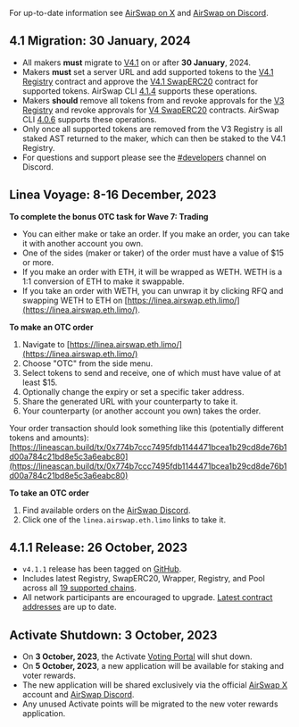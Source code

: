 For up-to-date information see [AirSwap on X](https://twitter.com/airswap) and [AirSwap on Discord](https://chat.airswap.io/).

## 4.1 Migration: 30 January, 2024

* All makers **must** migrate to [V4.1](https://about.airswap.io/technology/deployments) on or after **30 January**, 2024.
* Makers **must** set a server URL and add supported tokens to the [V4.1 Registry](https://about.airswap.io/technology/deployments#airswap-v4.1) contract and approve the [V4.1 SwapERC20](https://about.airswap.io/technology/deployments#airswap-v4.1) contract for supported tokens. AirSwap CLI [4.1.4](https://www.npmjs.com/package/airswap/v/4.1.4) supports these operations.
* Makers **should** remove all tokens from and revoke approvals for the [V3 Registry](https://etherscan.io/address/0x8F9DA6d38939411340b19401E8c54Ea1f51B8f95) and revoke approvals for [V4 SwapERC20](https://about.airswap.io/technology/deployments#airswap-v4) contracts. AirSwap CLI [4.0.6](https://www.npmjs.com/package/airswap/v/4.0.6) supports these operations.
* Only once all supported tokens are removed from the V3 Registry is all staked AST returned to the maker, which can then be staked to the V4.1 Registry.
* For questions and support please see the [#developers](https://discord.com/channels/590643190281928738/877682977616838656) channel on Discord.

## Linea Voyage: 8-16 December, 2023

**To complete the bonus OTC task for Wave 7: Trading**

- You can either make or take an order. If you make an order, you can take it with another account you own.
- One of the sides (maker or taker) of the order must have a value of $15 or more.
- If you make an order with ETH, it will be wrapped as WETH. WETH is a 1:1 conversion of ETH to make it swappable.
- If you take an order with WETH, you can unwrap it by clicking RFQ and swapping WETH to ETH on [https://linea.airswap.eth.limo/](https://linea.airswap.eth.limo/).

**To make an OTC order**

1. Navigate to [https://linea.airswap.eth.limo/](https://linea.airswap.eth.limo/)
2. Choose "OTC" from the side menu.
3. Select tokens to send and receive, one of which must have value of at least $15.
4. Optionally change the expiry or set a specific taker address.
5. Share the generated URL with your counterparty to take it.
6. Your counterparty (or another account you own) takes the order.

Your order transaction should look something like this (potentially different tokens and amounts): [https://lineascan.build/tx/0x774b7ccc7495fdb1144471bcea1b29cd8de76b1d00a784c21bd8e5c3a6eabc80](https://lineascan.build/tx/0x774b7ccc7495fdb1144471bcea1b29cd8de76b1d00a784c21bd8e5c3a6eabc80)

**To take an OTC order**

1. Find available orders on the [AirSwap Discord](https://discord.gg/9sEBHXnD).
2. Click one of the `linea.airswap.eth.limo` links to take it.

## 4.1.1 Release: 26 October, 2023

* `v4.1.1` release has been tagged on [GitHub](https://github.com/airswap/airswap-protocols/releases).
* Includes latest Registry, SwapERC20, Wrapper, Registry, and Pool across all [19 supported chains](https://github.com/airswap/airswap-protocols/blob/v4.1.1/tools/constants/index.ts#L10).
* All network participants are encouraged to upgrade. [Latest contract addresses](./technology/deployments.md) are up to date.

## Activate Shutdown: 3 October, 2023

* On **3 October, 2023**, the Activate [Voting Portal](https://activate.codefi.network/staking/airswap/governance) will shut down.
* On **5 October, 2023**, a new application will be available for staking and voter rewards.
* The new application will be shared exclusively via the official [AirSwap X](https://twitter.com/airswap) account and [AirSwap Discord](https://chat.airswap.io/).
* Any unused Activate points will be migrated to the new voter rewards application.